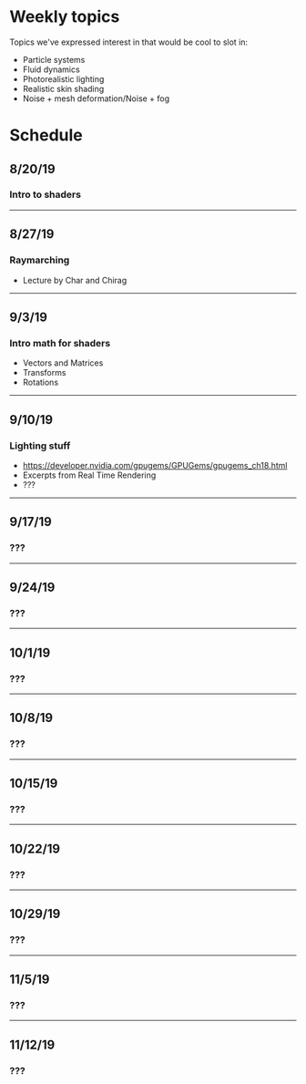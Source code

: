 # Weekly topics

Topics we've expressed interest in that would be cool to slot in:
* Particle systems
* Fluid dynamics
* Photorealistic lighting
* Realistic skin shading
* Noise + mesh deformation/Noise + fog

# Schedule
## 8/20/19
### Intro to shaders
---
## 8/27/19
### Raymarching
- Lecture by Char and Chirag
---
## 9/3/19
### Intro math for shaders
- Vectors and Matrices
- Transforms
- Rotations
---
### 
## 9/10/19
### Lighting stuff
- https://developer.nvidia.com/gpugems/GPUGems/gpugems_ch18.html
- Excerpts from Real Time Rendering
- ???
---
## 9/17/19
### ???
---
## 9/24/19
### ???
---
## 10/1/19
### ???
---
## 10/8/19
### ???
---
## 10/15/19
### ???
---
## 10/22/19
### ???
---
## 10/29/19
### ???
---
## 11/5/19
### ???
---
## 11/12/19
### ???


